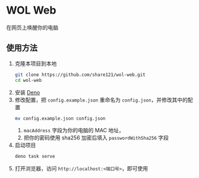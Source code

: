 # WOL Web

在网页上唤醒你的电脑

## 使用方法

1. 克隆本项目到本地
   ```bash
   git clone https://github.com/share121/wol-web.git
   cd wol-web
   ```
2. 安装 [Deno](https://deno.com/)
3. 修改配置，把 `config.example.json` 重命名为 `config.json`，并修改其中的配置
   ```bash
   mv config.example.json config.json
   ```
   1. `macAddress` 字段为你的电脑的 MAC 地址，
   2. 把你的密码使用 sha256 加密后填入 `passwordWithSha256` 字段
4. 启动项目
   ```bash
   deno task serve
   ```
5. 打开浏览器，访问 `http://localhost:<端口号>`，即可使用
